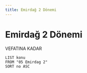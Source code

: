 ```yaml
---
title: Emirdağ 2 Dönemi
---
```

# Emirdağ 2 Dönemi

<p class="takdim" title="">VEFATINA KADAR</p>

```dataview
LIST konu
FROM "05 Emirdag 2"
SORT no ASC
```
